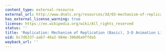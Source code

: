 ```yaml
---
content_type: external-resource
external_url: http://www.dnalc.org/resources/3d/03-mechanism-of-replication-basic.html
has_external_license_warning: true
license: https://en.wikipedia.org/wiki/All_rights_reserved
status: ''
title: 'Replication: Mechanism of Replication (Basic), 3-D Animation Library'
uid: bc7d6337-aab7-46a2-984e-396d6a9ffda5
wayback_url: ''
---
```

